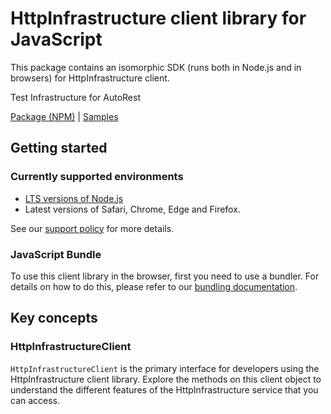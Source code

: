 # HttpInfrastructure client library for JavaScript

This package contains an isomorphic SDK (runs both in Node.js and in browsers) for HttpInfrastructure client.

Test Infrastructure for AutoRest

[Package (NPM)](https://www.npmjs.com/package/@msinternal/httpInfrastructure) |
[Samples](https://github.com/Azure-Samples/azure-samples-js-management)

## Getting started

### Currently supported environments

- [LTS versions of Node.js](https://nodejs.org/about/releases/)
- Latest versions of Safari, Chrome, Edge and Firefox.

See our [support policy](https://github.com/Azure/azure-sdk-for-js/blob/main/SUPPORT.md) for more details.





### JavaScript Bundle
To use this client library in the browser, first you need to use a bundler. For details on how to do this, please refer to our [bundling documentation](https://aka.ms/AzureSDKBundling).

## Key concepts

### HttpInfrastructureClient

`HttpInfrastructureClient` is the primary interface for developers using the HttpInfrastructure client library. Explore the methods on this client object to understand the different features of the HttpInfrastructure service that you can access.

